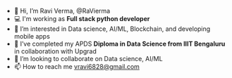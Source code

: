 - 👋 Hi, I’m Ravi Verma, @RaVierma
- 💻 I'm working as **Full stack python developer**
- 👀 I’m interested in Data science, AI/ML, Blockchain, and developing mobile apps
- 🌱 I’ve completed my APDS **Diploma in Data Science from IIIT Bengaluru** in collaboration with Upgrad
- 💞️ I’m looking to collaborate on Data science, AI/ML
- 📫 How to reach me vravi6828@gmail.com

<!---
RaVierma/RaVierma is a ✨ special ✨ repository because its `README.md` (this file) appears on your GitHub profile.
You can click the Preview link to take a look at your changes.
--->
